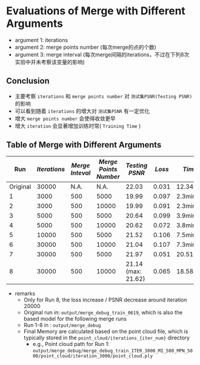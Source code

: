 # Evaluations of Merge with Different Arguments
- argument 1: iterations
- argument 2: merge points number (每次merge的点的个数)
- argument 3: merge interval (每次merge间隔的iterations，不过在下列8次实验中并未考察该变量的影响)
## Conclusion
- 主要考察 `iterations` 和 `merge points number` 对 `测试集PSNR(Testing PSNR)` 的影响
- 可以看到随着 `iterations` 的增大对 `测试集PSNR` 有一定优化
- 增大 `merge points number` 会使得收敛更早
- 增大 `iteration` 会显著增加训练时常( `Training Time` )
## Table of Merge with Different Arguments
| Run | *Iterations* | *Merge Inteval* | *Merge Points Number* | *Testing PSNR*  | *Loss* | *Time* |  *Final Points* | *Final Memory* | *Portion* |
|-|---------|-------------|-------------|---------|--------|--------|-------------|-------------|-----------|
| Original | 30000    | N.A.        | N.A.        | 22.03   | 0.031       | 12.34min       |  1.08e+6        | 255.16MB        | 1.00     |
|1| 3000    | 500         | 5000        | 19.99   | 0.097  | 2.3min |  1.05e+6        | 248.11MB       | 0.97       |
|2| 3000    | 500         | 10000       | 19.99   | 0.091  | 2.3min |  1.02e+6        | 241.16MB       | 0.95       |
|3| 5000    | 500         | 5000        | 20.64   | 0.099  | 3.9min |  1.03e+6        | 243.41MB         | 0.95       |
|4| 5000    | 500         | 10000       | 20.62   | 0.072  | 3.8min |  9.9e+5        | 231.82MB       | 0.91       |
|5| 10000   | 500         | 5000        | 21.52   | 0.106  | 7.5min |  9.84e+5        | 231.66MB       | 0.91       |
|6| 30000   | 500         | 10000       | 21.04   | 0.107  | 7.3min |  8.91e+5        | 208.52MB       | 0.82       |
|7| 30000   | 500         | 5000        | 21.97   | 0.051  | 20.51min|  7.81e+5        | 184.74MB       | 0.72       |
|8| 30000   | 500         | 10000       | 21.14 (max: 21.62) | 0.065 | 18.58min |  4.9e+5 | 115.81MB | 0.45       |
- remarks
    - Only for Run 8, the loss increase / PSNR decrease around iteration 20000
    - Original run in: `output/merge_debug_train_0619`, which is also the based model for the following merge runs
    - Run 1-8 in : `output/merge_debug`
    - Final Memory are calculated based on the point cloud file, which is typically stored in the `point_cloud/iterations_{iter_num}` directory
        - e.g., Point cloud path for Run 1: `output/merge_debug/merge_debug_train_ITER_3000_MI_500_MPN_5000/point_cloud/iteration_3000/point_cloud.ply`
